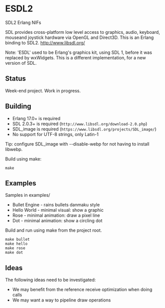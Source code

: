 ESDL2
=====

SDL2 Erlang NIFs

SDL provides cross-platform low level access to graphics, audio, keyboard, mouseand joystick hardware via OpenGL and Direct3D. This is an Erlang binding to SDL2. http://www.libsdl.org/

Note: 'ESDL' used to be Erlang's graphics kit, using SDL 1, before it was replaced by wxWidgets. This is a different implementation, for a new version of SDL.

Status
------

Week-end project. Work in progress.

Building
--------
 
 *  Erlang 17.0+ is required
 *  SDL 2.0.3+ is required (`http://www.libsdl.org/download-2.0.php`)
 *  SDL\_image is required (`https://www.libsdl.org/projects/SDL_image/`)
 *  No support for UTF-8 strings, only Latin-1

Tip: configure SDL\_image with --disable-webp for not having to install libwebp.

Build using make:

    make

Examples
--------

Samples in examples/

 * Bullet Engine - rains bullets danmaku style
 * Hello World - minimal visual: show a graphic
 * Rose - minimal animation: draw a pixel line
 * Dot - minimal animation: show a circling dot

Build and run using make from the project root.

    make bullet
    make hello
    make rose
    make dot

Ideas
-----
The following ideas need to be investigated:

 *  We may benefit from the reference receive optimization when doing calls
 *  We may want a way to pipeline draw operations
